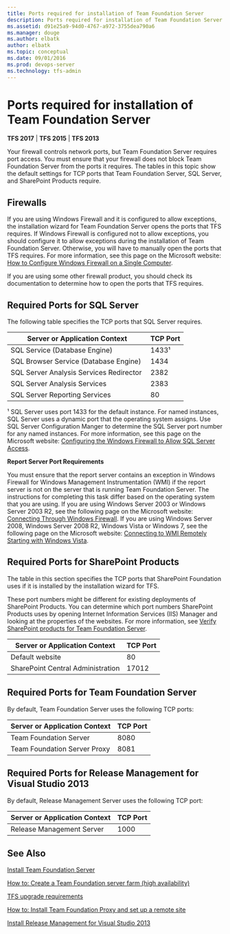 ```yaml
---
title: Ports required for installation of Team Foundation Server
description: Ports required for installation of Team Foundation Server
ms.assetid: d91e25a9-94d0-4767-a972-3755dea790a6
ms.manager: douge
ms.author: elbatk
author: elbatk
ms.topic: conceptual
ms.date: 09/01/2016
ms.prod: devops-server
ms.technology: tfs-admin
---
```


# Ports required for installation of Team Foundation Server

**TFS 2017** | **TFS 2015** | **TFS 2013**

Your firewall controls network ports, but Team Foundation Server requires port access. You must ensure that your firewall does not block Team Foundation Server from the ports it requires. The tables in this topic show the default settings for TCP ports that Team Foundation Server, SQL Server, and SharePoint Products require.

## Firewalls

If you are using Windows Firewall and it is configured to allow exceptions, the installation wizard for Team Foundation Server opens the ports that TFS requires. If Windows Firewall is configured not to allow exceptions, you should configure it to allow exceptions during the installation of Team Foundation Server. Otherwise, you will have to manually open the ports that TFS requires. For more information, see this page on the Microsoft website: [How to Configure Windows Firewall on a Single Computer](https://technet.microsoft.com/library/cc875811.aspx).

If you are using some other firewall product, you should check its documentation to determine how to open the ports that TFS requires.

## Required Ports for SQL Server

The following table specifies the TCP ports that SQL Server requires.

|**Server or Application Context**|**TCP Port**|
|---|---|
|SQL Service (Database Engine)|1433¹|
|SQL Browser Service (Database Engine)|1434|
|SQL Server Analysis Services Redirector |2382|
|SQL Server Analysis Services|2383|
|SQL Server Reporting Services|80|

¹ SQL Server uses port 1433 for the default instance. For named instances, SQL Server uses a dynamic port that the operating system assigns. Use SQL Server Configuration Manger to determine the SQL Server port number for any named instances. For more information, see this page on the Microsoft website: [Configuring the Windows Firewall to Allow SQL Server Access](https://msdn.microsoft.com/library/cc646023.aspx).

**Report Server Port Requirements**

You must ensure that the report server contains an exception in Windows Firewall for Windows Management Instrumentation (WMI) if the report server is not on the server that is running Team Foundation Server. The instructions for completing this task differ based on the operating system that you are using. If you are using Windows Server 2003 or Windows Server 2003 R2, see the following page on the Microsoft website: [Connecting Through Windows Firewall](https://msdn.microsoft.com/library/aa389286(VS.85).aspx). If you are using Windows Server 2008, Windows Server 2008 R2, Windows Vista or Windows 7, see the following page on the Microsoft website: [Connecting to WMI Remotely Starting with Windows Vista](https://msdn.microsoft.com/library/aa822854(VS.85).aspx).

## Required Ports for SharePoint Products

The table in this section specifies the TCP ports that SharePoint Foundation uses if it is installed by the installation wizard for TFS. 

These port numbers might be different for existing deployments of SharePoint Products. You can determine which port numbers SharePoint Products uses by opening Internet Information Services (IIS) Manager and looking at the properties of the websites. For more information, see [Verify SharePoint products for Team Foundation Server](../install/sharepoint/verify-sharepoint.md).

|**Server or Application Context**|**TCP Port**|
|---|---|
|Default website|80|
|SharePoint Central Administration|17012|

## Required Ports for Team Foundation Server

By default, Team Foundation Server uses the following TCP ports:

|**Server or Application Context**|**TCP Port**|
|---|---|
|Team Foundation Server|8080|
|Team Foundation Server Proxy|8081|

## Required Ports for Release Management for Visual Studio 2013

By default, Release Management Server uses the following TCP port:

|**Server or Application Context**|**TCP Port**|
|---|---|
|Release Management Server|1000|


## See Also

[Install Team Foundation Server](../install/install-2013/install-tfs.md) 

[How to: Create a Team Foundation server farm (high availability)](../install/create-tfs-farm.md) 

[TFS upgrade requirements](../upgrade/upgrade-2013/upgrade-2013-requirements.md) 

[How to: Install Team Foundation Proxy and set up a remote site](../install/install-proxy-setup-remote.md) 

[Install Release Management for Visual Studio 2013](https://msdn.microsoft.com/library/dn593700%28v=vs.120%29.aspx) 
